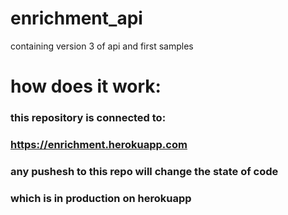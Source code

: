 # enrichment_api
containing version 3 of api and first samples

# how does it work:

### this repository is connected to:
### https://enrichment.herokuapp.com

### any pushesh to this repo will change the state of code
### which is in production on herokuapp